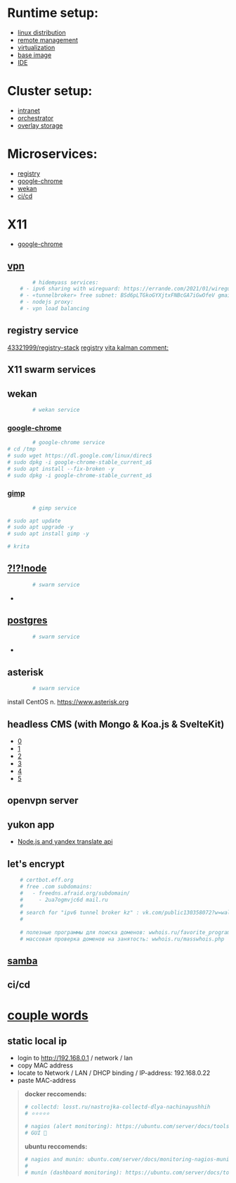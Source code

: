 # Runtime setup:
- [linux distribution](linux/README.md) 
- [remote management](ssh/README.md)
- [virtualization](docker/README.md)
- [base image](nodejs/README.md)
- [IDE](vscode/README.md)
# Cluster setup:
- [intranet](wireguard/README.md)
- [orchestrator](swarm/README.md)
- [overlay storage](nfs/README.md)
# Microservices:
- [registry](https://github.com/43321999/RuntimeSetup#registry-service)
- [google-chrome](https://github.com/43321999/RuntimeSetup#google-chrome)
- [wekan](https://github.com/43321999/RuntimeSetup#wekan)
- [ci/cd](https://github.com/43321999/RuntimeSetup#cicd)

# X11
- [google-chrome]()

## [vpn](https://docs.docker.com/samples/wireguard/)
```sh
        # hidemyass services:
	# - ipv6 sharing with wireguard: https://errande.com/2021/01/wireguard-he-tunnel/#wireguard-configuration
	# - «tunnelbroker» free subnet: BSd6pLTGkoGYXjtxFNBcGA7iGwOfeV gmail.com
	# - nodejs proxy:
	# - vpn load balancing
```
## registry service
[43321999/registry-stack](43321999/registry-stack)
[registry](https://github.com/43321999/registry-stack)
[vita kalman comment:](https://vk.com/public130358072?w=wall-130358072_149)
## X11 swarm services
## wekan
```sh
        # wekan service
```
### [google-chrome](https://docs.microsoft.com/ru-ru/windows/wsl/tutorials/gui-apps#install-google-chrome-for-linux)
```sh
        # google-chrome service
# cd /tmp
# sudo wget https://dl.google.com/linux/direc$
# sudo dpkg -i google-chrome-stable_current_a$
# sudo apt install --fix-broken -y
# sudo dpkg -i google-chrome-stable_current_a$
```
### [gimp](docs.microsoft.com/ru-ru/windows/wsl/tutorials/gui-apps#install-gimp)
```sh
        # gimp service

# sudo apt update
# sudo apt upgrade -y
# sudo apt install gimp -y
```
```sh
# krita
```
## [?!?!node](https://nodejs.org/)
```sh
        # swarm service

```
-
## [postgres](https://ubuntu.com/server/docs/databases-postgresql)
```sh
        # swarm service
```
-
##
## asterisk
```sh
        # swarm service
```
install CentOS
n. 
https://www.asterisk.org
## headless CMS (with Mongo & Koa.js & SvelteKit)
- [0](https://strapi.io)
- [1](https://www.npmjs.com/package/yandex-pdd-dns)
- [2](https://nodecms.guide/)
- [3](https://jamstack.org/headless-cms/)
- [4](https://www.npmjs.com/search?q=cms%20koa%20mongo)
- [5](https://vk.com/away.php?to=https%3A%2F%2Fdocs.google.com%2Fspreadsheets%2Fd%2F1DZC8TQz5oNECskVzh1CDCBD89VamNBdXXuQwyAJeoCQ%2Fedit%23gid%3D1994570499&cc_key=)
## openvpn server
## yukon app
- [Node.js and yandex translate api](https://www.youtube.com/watch?v=DsCcK2s6TwU)

## let's encrypt
```sh
	# certbot.eff.org
	# free .com subdomains: 
	#   - freedns.afraid.org/subdomain/
	#     - 2ua7ogmvjc6d mail.ru
	#
	# search for "ipv6 tunnel broker kz" : vk.com/public130358072?w=wall-130358072_178
	#
	
	# полезные программы для поиска доменов: wwhois.ru/favorite_programs.html
	# массовая проверка доменов на занятость: wwhois.ru/masswhois.php
```

## [samba](https://ubuntu.com/server/docs/samba-introduction)

## ci/cd
[couple words](vk.com/@-130358072-devops)
==============================
## static local ip
- login to http://192.168.0.1 / network / lan
- copy MAC address
- locate to Network / LAN / DHCP binding / IP-address: 192.168.0.22
- paste MAC-address


> 
> __docker reccomends:__
>```sh
># collectd: losst.ru/nastrojka-collectd-dlya-nachinayushhih
># ⭐️⭐️⭐️⭐️⭐️
>```
>```sh
># nagios (alert monitoring): https://ubuntu.com/server/docs/tools-nagios
># GUI 🤨
>```
>
> __ubuntu reccomends:__
>```sh
># nagios and munin: ubuntu.com/server/docs/monitoring-nagios-munin # nagios and munin owerview: https://youtu.be/8yBTADrD4hk
>#
># munín (dashboard monitoring): https://ubuntu.com/server/docs/tools-munin
>```
